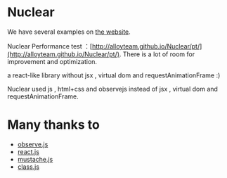 # Nuclear

We have several examples on [the website](http://alloyteam.github.io/Nuclear/).

Nuclear Performance test ：[http://alloyteam.github.io/Nuclear/pt/](http://alloyteam.github.io/Nuclear/pt/). There is a lot of room for improvement and optimization. 

a react-like library without jsx , virtual dom and requestAnimationFrame :)

Nuclear used js , html+css and observejs instead of jsx , virtual dom and requestAnimationFrame.

# Many thanks to
* [observe.js](https://github.com/kmdjs/observejs)
* [react.js](http://facebook.github.io/react/) 
* [mustache.js](https://github.com/janl/mustache.js) 
* [class.js](http://ejohn.org/blog/simple-javascript-inheritance/) 